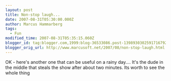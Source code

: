 ```yaml
---
layout: post
title: Non-stop laugh...
date: 2007-08-31T05:30:00.000Z
author: Marcus Hammarberg
tags:
  - Fun
modified_time: 2007-08-31T05:35:15.060Z
blogger_id: tag:blogger.com,1999:blog-36533086.post-1398930302591716792
blogger_orig_url: http://www.marcusoft.net/2007/08/non-stop-laugh.html
---
```



OK - here's another one that can be useful on a rainy day.... It's
the dude in the middle that steals the show after about two minutes. Its
worth to see the whole thing

